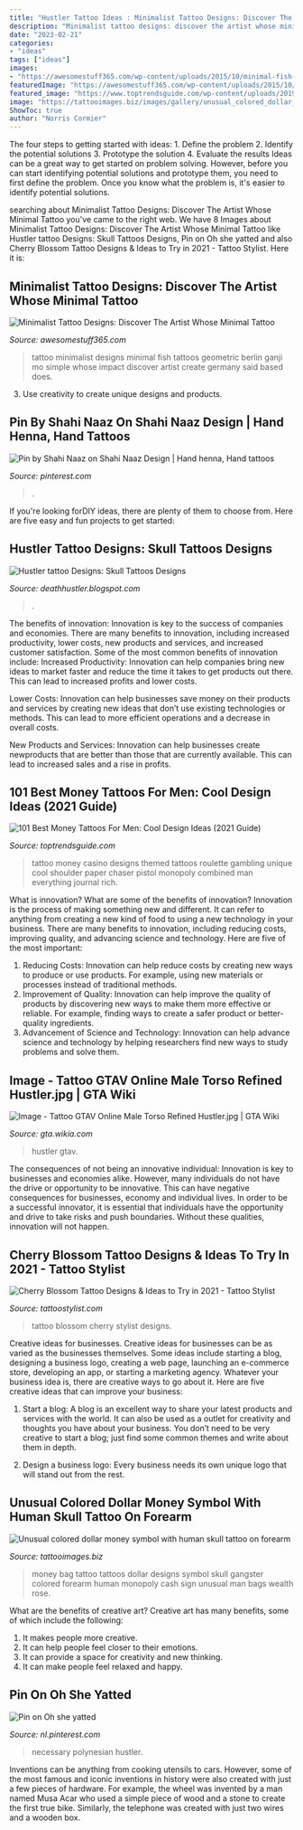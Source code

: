 ```yaml
---
title: "Hustler Tattoo Ideas : Minimalist Tattoo Designs: Discover The Artist Whose Minimal Tattoo"
description: "Minimalist tattoo designs: discover the artist whose minimal tattoo"
date: "2023-02-21"
categories:
- "ideas"
tags: ["ideas"]
images:
- "https://awesomestuff365.com/wp-content/uploads/2015/10/minimal-fish-tattoo-design-minimalist-tattoo-designs.jpg"
featuredImage: "https://awesomestuff365.com/wp-content/uploads/2015/10/minimal-fish-tattoo-design-minimalist-tattoo-designs.jpg"
featured_image: "https://www.toptrendsguide.com/wp-content/uploads/2019/01/Cool-Money-Tattoo-Ideas-For-Men.jpg"
image: "https://tattooimages.biz/images/gallery/unusual_colored_dollar_money_symbol_with.jpg"
ShowToc: true
author: "Norris Cormier"
---
```



The four steps to getting started with ideas: 1. Define the problem 2. Identify the potential solutions 3. Prototype the solution 4. Evaluate the results
Ideas can be a great way to get started on problem solving. However, before you can start identifying potential solutions and prototype them, you need to first define the problem. Once you know what the problem is, it's easier to identify potential solutions.

	

		
searching about Minimalist Tattoo Designs: Discover The Artist Whose Minimal Tattoo you've came to the right web. We have 8 Images about Minimalist Tattoo Designs: Discover The Artist Whose Minimal Tattoo like Hustler tattoo Designs: Skull Tattoos Designs, Pin on Oh she yatted and also Cherry Blossom Tattoo Designs &amp; Ideas to Try in 2021 - Tattoo Stylist. Here it is:
		
    
## Minimalist Tattoo Designs: Discover The Artist Whose Minimal Tattoo

<img loading=lazy src="https://awesomestuff365.com/wp-content/uploads/2015/10/minimal-fish-tattoo-design-minimalist-tattoo-designs.jpg" onerror="this.onerror=null;this.src='https://tse2.mm.bing.net/th?id=OIP.ae154-A7UAReXIXyVqdfIAHaGl&amp;pid=15.1';" alt="Minimalist Tattoo Designs: Discover The Artist Whose Minimal Tattoo">

_Source: awesomestuff365.com_

>tattoo minimalist designs minimal fish tattoos geometric berlin ganji mo simple whose impact discover artist create germany said based does. 

	

3. Use creativity to create unique designs and products.

    
## Pin By Shahi Naaz On Shahi Naaz Design | Hand Henna, Hand Tattoos

<img loading=lazy src="https://i.pinimg.com/736x/48/8b/f9/488bf9a5b4b8c80ec995a9cd43af3b54.jpg" onerror="this.onerror=null;this.src='https://tse4.mm.bing.net/th?id=OIP.27s4QhRFGnJ9ZWFU8tAmyQHaJ3&amp;pid=15.1';" alt="Pin by Shahi Naaz on Shahi Naaz Design | Hand henna, Hand tattoos">

_Source: pinterest.com_

>. 

	

If you're looking forDIY ideas, there are plenty of them to choose from. Here are five easy and fun projects to get started: 

    
## Hustler Tattoo Designs: Skull Tattoos Designs

<img loading=lazy src="http://2.bp.blogspot.com/_dXE63lwcSrk/TPUjdgBEc0I/AAAAAAAAEhc/lUR2wpE_DFY/w1200-h630-p-k-nu/tattoosskullshoulder-310%25252525C3%2525252597439.jpg" onerror="this.onerror=null;this.src='https://tse1.mm.bing.net/th?id=OIP.eSMMFoSbXX03T05cby3npQHaKf&amp;pid=15.1';" alt="Hustler tattoo Designs: Skull Tattoos Designs">

_Source: deathhustler.blogspot.com_

>. 

	

The benefits of innovation:
Innovation is key to the success of companies and economies. There are many benefits to innovation, including increased productivity, lower costs, new products and services, and increased customer satisfaction. Some of the most common benefits of innovation include: 
Increased Productivity: Innovation can help companies bring new ideas to market faster and reduce the time it takes to get products out there. This can lead to increased profits and lower costs. 

Lower Costs: Innovation can help businesses save money on their products and services by creating new ideas that don’t use existing technologies or methods. This can lead to more efficient operations and a decrease in overall costs. 

New Products and Services: Innovation can help businesses create newproducts that are better than those that are currently available. This can lead to increased sales and a rise in profits.

    
## 101 Best Money Tattoos For Men: Cool Design Ideas (2021 Guide)

<img loading=lazy src="https://www.toptrendsguide.com/wp-content/uploads/2019/01/Cool-Money-Tattoo-Ideas-For-Men.jpg" onerror="this.onerror=null;this.src='https://tse4.mm.bing.net/th?id=OIP.mZOD7Iac9_p5XxIXr3y7jgHaHa&amp;pid=15.1';" alt="101 Best Money Tattoos For Men: Cool Design Ideas (2021 Guide)">

_Source: toptrendsguide.com_

>tattoo money casino designs themed tattoos roulette gambling unique cool shoulder paper chaser pistol monopoly combined man everything journal rich. 

	

What is innovation? What are some of the benefits of innovation?
Innovation is the process of making something new and different. It can refer to anything from creating a new kind of food to using a new technology in your business. There are many benefits to innovation, including reducing costs, improving quality, and advancing science and technology. Here are five of the most important: 
1. Reducing Costs: Innovation can help reduce costs by creating new ways to produce or use products. For example, using new materials or processes instead of traditional methods.
2. Improvement of Quality: Innovation can help improve the quality of products by discovering new ways to make them more effective or reliable. For example, finding ways to create a safer product or better-quality ingredients.
3. Advancement of Science and Technology: Innovation can help advance science and technology by helping researchers find new ways to study problems and solve them.

    
## Image - Tattoo GTAV Online Male Torso Refined Hustler.jpg | GTA Wiki

<img loading=lazy src="http://vignette1.wikia.nocookie.net/gtawiki/images/9/9c/Tattoo_GTAV_Online_Male_Torso_Refined_Hustler.jpg/revision/latest?cb=20141211230911" onerror="this.onerror=null;this.src='https://tse3.mm.bing.net/th?id=OIP.7zQ3HBgqqPraeFic_SrmxAHaEK&amp;pid=15.1';" alt="Image - Tattoo GTAV Online Male Torso Refined Hustler.jpg | GTA Wiki">

_Source: gta.wikia.com_

>hustler gtav. 

	

The consequences of not being an innovative individual:
Innovation is key to businesses and economies alike. However, many individuals do not have the drive or opportunity to be innovative. This can have negative consequences for businesses, economy and individual lives. In order to be a successful innovator, it is essential that individuals have the opportunity and drive to take risks and push boundaries. Without these qualities, innovation will not happen.

    
## Cherry Blossom Tattoo Designs &amp; Ideas To Try In 2021 - Tattoo Stylist

<img loading=lazy src="https://tattoostylist.com/wp-content/uploads/2020/02/kreativeinknick.png" onerror="this.onerror=null;this.src='https://tse2.mm.bing.net/th?id=OIP.mi3HxfQ8K25fXTDauLbkrwHaHS&amp;pid=15.1';" alt="Cherry Blossom Tattoo Designs &amp; Ideas to Try in 2021 - Tattoo Stylist">

_Source: tattoostylist.com_

>tattoo blossom cherry stylist designs. 

	

Creative ideas for businesses.
Creative ideas for businesses can be as varied as the businesses themselves. Some ideas include starting a blog, designing a business logo, creating a web page, launching an e-commerce store, developing an app, or starting a marketing agency. Whatever your business idea is, there are creative ways to go about it. Here are five creative ideas that can improve your business:
1. Start a blog: A blog is an excellent way to share your latest products and services with the world. It can also be used as a outlet for creativity and thoughts you have about your business. You don’t need to be very creative to start a blog; just find some common themes and write about them in depth.

2. Design a business logo: Every business needs its own unique logo that will stand out from the rest.

    
## Unusual Colored Dollar Money Symbol With Human Skull Tattoo On Forearm

<img loading=lazy src="https://tattooimages.biz/images/gallery/unusual_colored_dollar_money_symbol_with.jpg" onerror="this.onerror=null;this.src='https://tse2.mm.bing.net/th?id=OIP.ErHDKlvcchO3hF_ndVh0ZAHaIS&amp;pid=15.1';" alt="Unusual colored dollar money symbol with human skull tattoo on forearm">

_Source: tattooimages.biz_

>money bag tattoo tattoos dollar designs symbol skull gangster colored forearm human monopoly cash sign unusual man bags wealth rose. 

	

What are the benefits of creative art?
Creative art has many benefits, some of which include the following: 
1. It makes people more creative.
2. It can help people feel closer to their emotions.
3. It can provide a space for creativity and new thinking.
4. It can make people feel relaxed and happy.

    
## Pin On Oh She Yatted

<img loading=lazy src="https://i.pinimg.com/originals/82/d2/da/82d2daf90afec6eba79319ad37776880.jpg" onerror="this.onerror=null;this.src='https://tse1.mm.bing.net/th?id=OIP.g4-kSWwO1ikFy_EoACEwZgHaOs&amp;pid=15.1';" alt="Pin on Oh she yatted">

_Source: nl.pinterest.com_

>necessary polynesian hustler. 

	

Inventions can be anything from cooking utensils to cars. However, some of the most famous and iconic inventions in history were also created with just a few pieces of hardware. For example, the wheel was invented by a man named Musa Acar who used a simple piece of wood and a stone to create the first true bike. Similarly, the telephone was created with just two wires and a wooden box.

